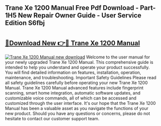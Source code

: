 ## Trane Xe 1200 Manual Free Pdf Download - Part-1H5 New Repair Owner Guide - User Service Edition S6fbj

# <h2><a href="http://bc314.oget.top/?id=Trane+Xe+1200+Manual">🔗Download New 👉🔴 Trane Xe 1200 Manual</a></h2>

[![Trane Xe 1200 Manual new download](https://i.imgur.com/5g1atiW.png)](http://bc314.oget.top/?id=Trane+Xe+1200+Manual)
Welcome to the user manual for your newly upgraded Trane Xe 1200 Manual. This comprehensive guide is intended to help you understand and operate your product successfully. You will find detailed information on features, installation, operation, maintenance, and troubleshooting. Important Safety Guidelines Please read all safety guidelines carefully before operating your new Trane Xe 1200 Manual. Trane Xe 1200 Manual advanced features include fingerprint scanning, smart home integration, automatic software updates, and customizable voice commands, all of which can be accessed and customized through the user interface. It's our hope that the Trane Xe 1200 Manual has been a valuable asset as you navigate the functions of your new product. Should you have any questions or concerns, please do not hesitate to contact our customer support team.
